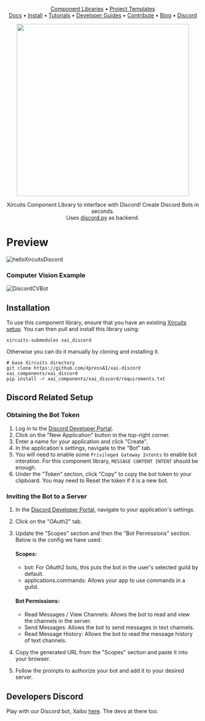 
<p align="center">
  <a href="https://github.com/XpressAI/xircuits/tree/master/xai_components#xircuits-component-library-list">Component Libraries</a> •
  <a href="https://github.com/XpressAI/xircuits/tree/master/project-templates#xircuits-project-templates-list">Project Templates</a>
  <br>
  <a href="https://xircuits.io/">Docs</a> •
  <a href="https://xircuits.io/docs/Installation">Install</a> •
  <a href="https://xircuits.io/docs/category/tutorials">Tutorials</a> •
  <a href="https://xircuits.io/docs/category/developer-guide">Developer Guides</a> •
  <a href="https://github.com/XpressAI/xircuits/blob/master/CONTRIBUTING.md">Contribute</a> •
  <a href="https://www.xpress.ai/blog/">Blog</a> •
  <a href="https://discord.com/invite/vgEg2ZtxCw">Discord</a>
</p>

<p align="center">
<img src="https://user-images.githubusercontent.com/68586800/232997216-5248081f-86a4-484d-bc87-78ee19f6d255.png" width="450"/>
</p>



<p align="center">Xircuits Component Library to interface with Discord! Create Discord Bots in seconds.</br>Uses <a href="https://github.com/Rapptz/discord.py">discord.py</a> as backend.</p>

# Preview

![helloXircuitsDiscord](https://user-images.githubusercontent.com/68586800/232559150-593258f0-dfd7-43d5-9afa-069210bd6787.gif)

### Computer Vision Example
![DiscordCVBot](https://user-images.githubusercontent.com/68586800/232880388-0a999fa2-f9cf-40df-be51-73601afc8963.gif)


## Installation

To use this component library, ensure that you have an existing [Xircuits setup](https://xircuits.io/docs/main/Installation). You can then pull and install this library using:

```
xircuits-submodules xai_discord
```

Otherwise you can do it manually by cloning and installing it.

```
# base Xircuits directory
git clone https://github.com/XpressAI/xai-discord xai_components/xai_discord
pip install -r xai_components/xai_discord/requirements.txt
```



## Discord Related Setup

### Obtaining the Bot Token

1. Log in to the [Discord Developer Portal](https://discord.com/developers/applications).
2. Click on the "New Application" button in the top-right corner.
3. Enter a name for your application and click "Create".
4. In the application's settings, navigate to the "Bot" tab.
5. You will need to enable some `Privileged Gateway Intents` to enable bot interation. For this component library, `MESSAGE CONTENT INTENT` should be enough.
6. Under the "Token" section, click "Copy" to copy the bot token to your clipboard. You may need to Reset the token if it is a new bot.

### Inviting the Bot to a Server

1. In the [Discord Developer Portal](https://discord.com/developers/applications), navigate to your application's settings.
2. Click on the "OAuth2" tab.
3. Update the "Scopes" section and then the "Bot Permissions" section. Below is the config we have used:
    #### Scopes:
    - bot: For OAuth2 bots, this puts the bot in the user's selected guild by default.
    - applications.commands: Allows your app to use commands in a guild.
    #### Bot Permissions:
    - Read Messages / View Channels: Allows the bot to read and view the channels in the server.
    - Send Messages: Allows the bot to send messages in text channels.
    - Read Message History: Allows the bot to read the message history of text channels.
    
4. Copy the generated URL from the "Scopes" section and paste it into your browser.
5. Follow the prompts to authorize your bot and add it to your desired server.


## Developers Discord
Play with our Discord bot, Xaibo [here](https://discord.gg/dK8jgknkG6).
The devs at there too.
